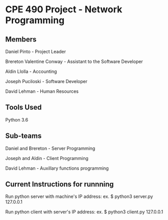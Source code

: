 # CPE 490 Project - Network Programming 


## Members
Daniel Pinto - Project Leader

Brereton Valentine Conway - Assistant to the Software Developer

Aldin Llolla - Accounting

Joseph Puciloski - Software Developer

David Lehman - Human Resources

## Tools Used
Python 3.6

## Sub-teams
Daniel and Brereton - Server Programming

Joseph and Aldin - Client Programming

David Lehman - Auxillary functions programming



## Current Instructions for runnning

Run python server with machine's IP address: ex. $ python3 server.py 127.0.0.1

Run python client with server's IP address: ex. $ python3 client.py 127.0.0.1
